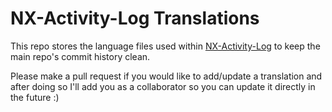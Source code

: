 # NX-Activity-Log Translations

This repo stores the language files used within [NX-Activity-Log](https://github.com/zdm65477730/NX-Activity-Log) to keep the main repo's commit history clean.

Please make a pull request if you would like to add/update a translation and after doing so I'll add you as a collaborator so you can update it directly in the future :)
